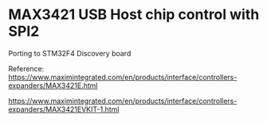 # MAX3421 USB Host chip control with SPI2
Porting to STM32F4 Discovery board

Reference: https://www.maximintegrated.com/en/products/interface/controllers-expanders/MAX3421E.html

https://www.maximintegrated.com/en/products/interface/controllers-expanders/MAX3421EVKIT-1.html
 
